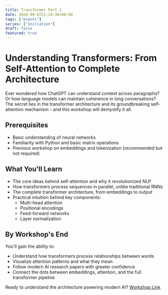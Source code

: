 ```yaml
---
title: Transformer Part 1
date: 2024-09-6T21:34:36+08:00
tags: ["events"]
series: ["Initiation"]
draft: false
featured: true
---
```


# Understanding Transformers: From Self-Attention to Complete Architecture

Ever wondered how ChatGPT can understand context across paragraphs? Or how language models can maintain coherence in long conversations? The secret lies in the transformer architecture and its groundbreaking self-attention mechanism - and this workshop will demystify it all.

## Prerequisites

* Basic understanding of neural networks
* Familiarity with Python and basic matrix operations
* Previous workshop on embeddings and tokenization (recommended but not required)

## What You'll Learn

* The core ideas behind self-attention and why it revolutionized NLP
* How transformers process sequences in parallel, unlike traditional RNNs
* The complete transformer architecture, from embeddings to output
* Practical intuition behind key components:
  * Multi-head attention
  * Positional encodings
  * Feed-forward networks
  * Layer normalization

## By Workshop's End

You'll gain the ability to:

* Understand how transformers process relationships between words
* Visualize attention patterns and what they mean
* Follow modern AI research papers with greater confidence
* Connect the dots between embeddings, attention, and the full transformer pipeline

Ready to understand the architecture powering modern AI? [Workshop Link](https://www.canva.com/design/DAGPgHh2ewI/W9RuATUJLtu_6NEa9jsgIw/edit?utm_content=DAGPgHh2ewI&utm_campaign=designshare&utm_medium=link2&utm_source=sharebutton)
